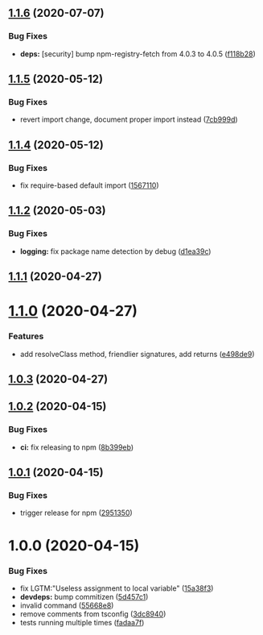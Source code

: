 ## [1.1.6](https://github.com/JuroOravec/instance-manager/compare/v1.1.5...v1.1.6) (2020-07-07)


### Bug Fixes

* **deps:** [security] bump npm-registry-fetch from 4.0.3 to 4.0.5 ([f118b28](https://github.com/JuroOravec/instance-manager/commit/f118b288904a34754678b503821fd4ecfce72d77))

## [1.1.5](https://github.com/JuroOravec/instance-manager/compare/v1.1.4...v1.1.5) (2020-05-12)


### Bug Fixes

* revert import change, document proper import instead ([7cb999d](https://github.com/JuroOravec/instance-manager/commit/7cb999d36518aa9dfd6ff2d543bde1ef95ade05e))

## [1.1.4](https://github.com/JuroOravec/instance-manager/compare/v1.1.3...v1.1.4) (2020-05-12)


### Bug Fixes

* fix require-based default import ([1567110](https://github.com/JuroOravec/instance-manager/commit/1567110734d9b68dc34d59efd4e8867f4332c810))

## [1.1.2](https://github.com/JuroOravec/instance-manager/compare/v1.1.1...v1.1.2) (2020-05-03)


### Bug Fixes

* **logging:** fix package name detection by debug ([d1ea39c](https://github.com/JuroOravec/instance-manager/commit/d1ea39ce8b93be95e71201034e80d55b5d2f2ebe))

## [1.1.1](https://github.com/JuroOravec/instance-manager/compare/v1.1.0...v1.1.1) (2020-04-27)

# [1.1.0](https://github.com/JuroOravec/instance-manager/compare/v1.0.3...v1.1.0) (2020-04-27)


### Features

* add resolveClass method, friendlier signatures, add returns ([e498de9](https://github.com/JuroOravec/instance-manager/commit/e498de95c97484cdd4a3bc3359ffbffd1c1fce3a))

## [1.0.3](https://github.com/JuroOravec/instance-manager/compare/v1.0.2...v1.0.3) (2020-04-27)

## [1.0.2](https://github.com/JuroOravec/instance-manager/compare/v1.0.1...v1.0.2) (2020-04-15)


### Bug Fixes

* **ci:** fix releasing to npm ([8b399eb](https://github.com/JuroOravec/instance-manager/commit/8b399ebcae0fd75bf361e77cf9f0277455463b8b))

## [1.0.1](https://github.com/JuroOravec/instance-manager/compare/v1.0.0...v1.0.1) (2020-04-15)


### Bug Fixes

* trigger release for npm ([2951350](https://github.com/JuroOravec/instance-manager/commit/2951350bfef73b272a7b78c64355f5dafa0ebbda))

# 1.0.0 (2020-04-15)


### Bug Fixes

* fix LGTM:"Useless assignment to local variable" ([15a38f3](https://github.com/JuroOravec/instance-manager/commit/15a38f34136c7a11db69c32863d36e7c70f51067))
* **devdeps:** bump commitizen ([5d457c1](https://github.com/JuroOravec/instance-manager/commit/5d457c113dfda04310146443ffb58d50e818fc17))
* invalid command ([55668e8](https://github.com/JuroOravec/instance-manager/commit/55668e8b61dd2661cf5e1f64b9caad35405672e1))
* remove comments from tsconfig ([3dc8940](https://github.com/JuroOravec/instance-manager/commit/3dc8940d664b5ed2a45416bc98ebf3f7ca255f21))
* tests running multiple times ([fadaa7f](https://github.com/JuroOravec/instance-manager/commit/fadaa7fa21460e55866e8b5622630cce92d825b3))
